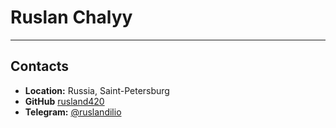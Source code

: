 # Ruslan Chalyy
---------
## Contacts
   * **Location:** Russia, Saint-Petersburg
   * **GitHub** [rusland420](https://github.com/rusland420)
   * **Telegram:** [@ruslandilio](https://t.me/ruslandilio)
